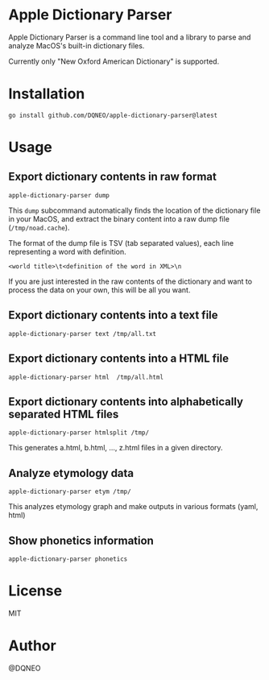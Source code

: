# Apple Dictionary Parser

Apple Dictionary Parser is a command line tool and a library to parse and analyze MacOS's built-in dictionary files.

Currently only "New Oxford American Dictionary" is supported.

# Installation

```
go install github.com/DQNEO/apple-dictionary-parser@latest
```

# Usage

## Export dictionary contents in raw format

```
apple-dictionary-parser dump
```

This `dump` subcommand automatically finds the location of the dictionary file in your MacOS, and extract the binary content into a raw dump file (`/tmp/noad.cache`).

The format of the dump file is TSV (tab separated values),  each line representing a word with definition.

```
<world title>\t<definition of the word in XML>\n
```

If you are just interested in the raw contents of the dictionary and want to process the data on your own, this will be all you want.

## Export dictionary contents into a text file
```
apple-dictionary-parser text /tmp/all.txt
```

## Export dictionary contents into a HTML file
```
apple-dictionary-parser html  /tmp/all.html
```

## Export dictionary contents into alphabetically separated HTML files
```
apple-dictionary-parser htmlsplit /tmp/
```

This generates a.html, b.html, ..., z.html files in a given directory.

## Analyze etymology data

```
apple-dictionary-parser etym /tmp/
```

This analyzes etymology graph and make outputs in various formats (yaml, html)

## Show phonetics information

```
apple-dictionary-parser phonetics
```

# License
MIT

# Author
@DQNEO
